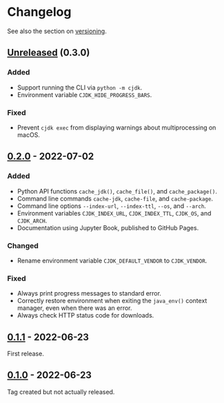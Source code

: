 <!--
This file is part of cjdk.
Copyright 2022 Board of Regents of the University of Wisconsin System
SPDX-License-Identifier: MIT
--->

# Changelog

See also the section on [versioning](versioning-scheme).

## [Unreleased] (0.3.0)

### Added

- Support running the CLI via `python -m cjdk`.
- Environment variable `CJDK_HIDE_PROGRESS_BARS`.

### Fixed

- Prevent `cjdk exec` from displaying warnings about multiprocessing on macOS.

## [0.2.0] - 2022-07-02

### Added

- Python API functions `cache_jdk()`, `cache_file()`, and `cache_package()`.
- Command line commands `cache-jdk`, `cache-file`, and `cache-package`.
- Command line options `--index-url`, `--index-ttl`, `--os`, and `--arch`.
- Environment variables `CJDK_INDEX_URL`, `CJDK_INDEX_TTL`, `CJDK_OS`, and
  `CJDK_ARCH`.
- Documentation using Jupyter Book, published to GitHub Pages.

### Changed

- Rename environment variable `CJDK_DEFAULT_VENDOR` to `CJDK_VENDOR`.

### Fixed

- Always print progress messages to standard error.
- Correctly restore environment when exiting the `java_env()` context manager,
  even when there was an error.
- Always check HTTP status code for downloads.

## [0.1.1] - 2022-06-23

First release.

## [0.1.0] - 2022-06-23

Tag created but not actually released.

[0.1.0]: https://github.com/marktsuchida/cjdk/tree/v0.1.0
[0.1.1]: https://github.com/marktsuchida/cjdk/compare/v0.1.0...v0.1.1
[0.2.0]: https://github.com/marktsuchida/cjdk/compare/v0.1.1...v0.2.0
[unreleased]: https://github.com/marktsuchida/cjdk/compare/v0.2.0...HEAD
